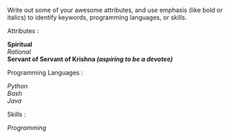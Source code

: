 Write out some of your awesome attributes, and use emphasis (like bold or italics) to identify keywords, programming languages, or skills. 

Attributes : 

**Spiritual**  
*Rational*  
**Servant of Servant of Krishna _(aspiring to be a devotee)_**

Programming Languages :

_Python_  
_Bash_  
_Java_  

Skills :

_Programming_
